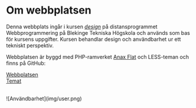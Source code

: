 Om webbplatsen
==============

Denna webbplats ingår i kursen *[design](https://dbwebb.se/design)* på distansprogrammet Webbprogrammering på Blekinge Tekniska Högskola 
och används som bas för kursens uppgifter. Kursen behandlar design och användbarhet ur ett tekniskt perspektiv.

Webbplatsen är byggd med PHP-ramverket [Anax Flat](https://github.com/canax/anax-flat) och LESS-teman och finns på GitHub:

[Webbplatsen](https://github.com/lrc-se/bth-anax-flat)<br>
[Temat](https://github.com/lrc-se/bth-anax-flat-theme)

<br>
![Användbarhet](img/user.png)
